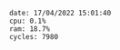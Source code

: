 

                date: 17/04/2022 15:01:40
                cpu: 0.1%
                ram: 18.7%
                cycles: 7980

                         